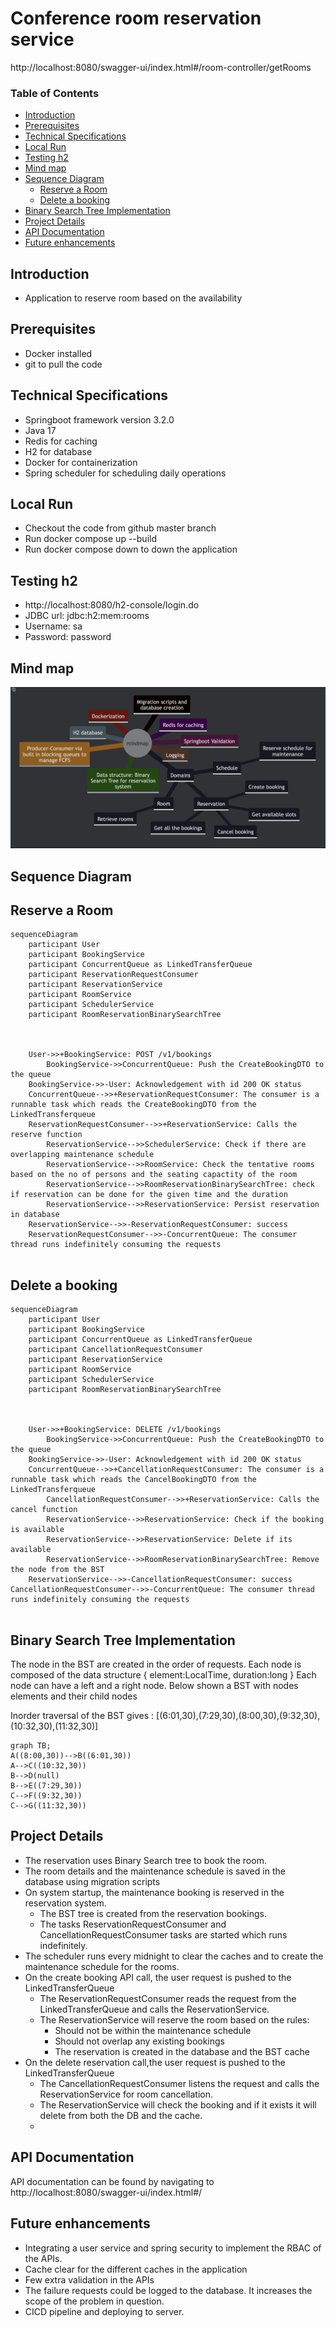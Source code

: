 # Conference room reservation service


http://localhost:8080/swagger-ui/index.html#/room-controller/getRooms


### Table of Contents
- [Introduction](#introduction)
- [Prerequisites](#prerequisites)
- [Technical Specifications](#technical-specifications)
- [Local Run](#local-run)
- [Testing h2](#testing-h2)
- [Mind map](#mind-map)
- [Sequence Diagram](#sequence-diagram)
  - [Reserve a Room](#reserve-a-room)
  - [Delete a booking](#delete-a-booking)
- [Binary Search Tree Implementation](#binary-search-tree-implementation)
- [Project Details](#project-details)
- [API Documentation](#api-documentation)
- [Future enhancements](#future-enhancements)


## Introduction

 - Application to reserve room based on the availability

## Prerequisites
 - Docker installed
 - git to pull the code

## Technical Specifications
 - Springboot framework version 3.2.0
 - Java 17
 - Redis for caching
 - H2 for database
 - Docker for containerization
 - Spring scheduler for scheduling daily operations


## Local Run

 - Checkout the code from github master branch
 - Run docker compose up --build 
 - Run docker compose down to down the application


## Testing h2
 - http://localhost:8080/h2-console/login.do
 - JDBC url: jdbc:h2:mem:rooms
 - Username: sa
 - Password: password

## Mind map

![Compound Run](https://github.com/shobhakamath/conference-booking-service/blob/master/img/mindmap.png?raw=true)


## Sequence Diagram
## Reserve a Room
```mermaid
sequenceDiagram
    participant User
    participant BookingService
    participant ConcurrentQueue as LinkedTransferQueue
    participant ReservationRequestConsumer
    participant ReservationService
    participant RoomService
    participant SchedulerService
    participant RoomReservationBinarySearchTree

    
    
    User->>+BookingService: POST /v1/bookings
        BookingService->>ConcurrentQueue: Push the CreateBookingDTO to the queue
    BookingService->>-User: Acknowledgement with id 200 OK status
    ConcurrentQueue-->>+ReservationRequestConsumer: The consumer is a runnable task which reads the CreateBookingDTO from the LinkedTransferqueue
    ReservationRequestConsumer-->>+ReservationService: Calls the reserve function
        ReservationService-->>SchedulerService: Check if there are overlapping maintenance schedule
        ReservationService-->>RoomService: Check the tentative rooms based on the no of persons and the seating capactity of the room
        ReservationService-->>RoomReservationBinarySearchTree: check if reservation can be done for the given time and the duration
        ReservationService-->>ReservationService: Persist reservation in database
    ReservationService-->>-ReservationRequestConsumer: success
    ReservationRequestConsumer-->>-ConcurrentQueue: The consumer thread runs indefinitely consuming the requests
    
```

## Delete a booking
```mermaid
sequenceDiagram
    participant User
    participant BookingService
    participant ConcurrentQueue as LinkedTransferQueue
    participant CancellationRequestConsumer
    participant ReservationService
    participant RoomService
    participant SchedulerService
    participant RoomReservationBinarySearchTree

    
    
    User->>+BookingService: DELETE /v1/bookings
        BookingService->>ConcurrentQueue: Push the CreateBookingDTO to the queue
    BookingService->>-User: Acknowledgement with id 200 OK status
    ConcurrentQueue-->>+CancellationRequestConsumer: The consumer is a runnable task which reads the CancelBookingDTO from the LinkedTransferqueue
        CancellationRequestConsumer-->>+ReservationService: Calls the cancel function
        ReservationService-->>ReservationService: Check if the booking is available
        ReservationService-->>ReservationService: Delete if its available
        ReservationService-->>RoomReservationBinarySearchTree: Remove the node from the BST 
    ReservationService-->>-CancellationRequestConsumer: success
CancellationRequestConsumer-->>-ConcurrentQueue: The consumer thread runs indefinitely consuming the requests
    
```

## Binary Search Tree Implementation

The node in the BST are created in the order of requests.
Each node is composed of the data structure
{ 
 element:LocalTime,
 duration:long
}
Each node can have a left and a right node.
Below shown a BST with nodes elements and their child nodes

Inorder traversal of the BST gives :
[(6:01,30),(7:29,30),(8:00,30),(9:32,30),(10:32,30),(11:32,30)]

```mermaid
graph TB;
A((8:00,30))-->B((6:01,30))
A-->C((10:32,30))
B-->D(null)
B-->E((7:29,30))
C-->F((9:32,30))
C-->G((11:32,30))

```

## Project Details
 - The reservation uses Binary Search tree to book the room.
 - The room details and the maintenance schedule is saved in the database using migration scripts
 - On system startup, the maintenance booking is reserved in the reservation system.
   - The BST tree is created from the reservation bookings.
   - The tasks ReservationRequestConsumer and CancellationRequestConsumer tasks are started which runs indefinitely.
 - The scheduler runs every midnight to clear the caches and to create the maintenance schedule for the rooms.
 - On the create booking API call, the user request is pushed to the LinkedTransferQueue
   - The ReservationRequestConsumer reads the request from the LinkedTransferQueue and calls the ReservationService.
   - The ReservationService will reserve the room based on the rules:
     - Should not be within the maintenance schedule
     - Should not overlap any existing bookings
     - The reservation is created in the database and the BST cache
 - On the delete reservation call,the user request is pushed to the LinkedTransferQueue
   - The CancellationRequestConsumer listens the request and calls the ReservationService for room cancellation.
   - The ReservationService will check the booking and if it exists it will delete from both the DB and the cache.
   - 
 
## API Documentation
API documentation can be found by navigating to http://localhost:8080/swagger-ui/index.html#/


## Future enhancements
 - Integrating a user service and spring security to implement the RBAC of the APIs.
 - Cache clear for the different caches in the application
 - Few extra validation in the APIs
 - The failure requests could be logged to the database. It increases the scope of the problem in question.
 - CICD pipeline and deploying to server.

